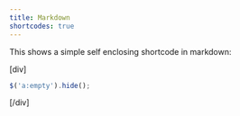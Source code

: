 ```yaml
---
title: Markdown
shortcodes: true
---
```

This shows a simple self enclosing shortcode in markdown:

[div]

```js
$('a:empty').hide();
```

[/div]
